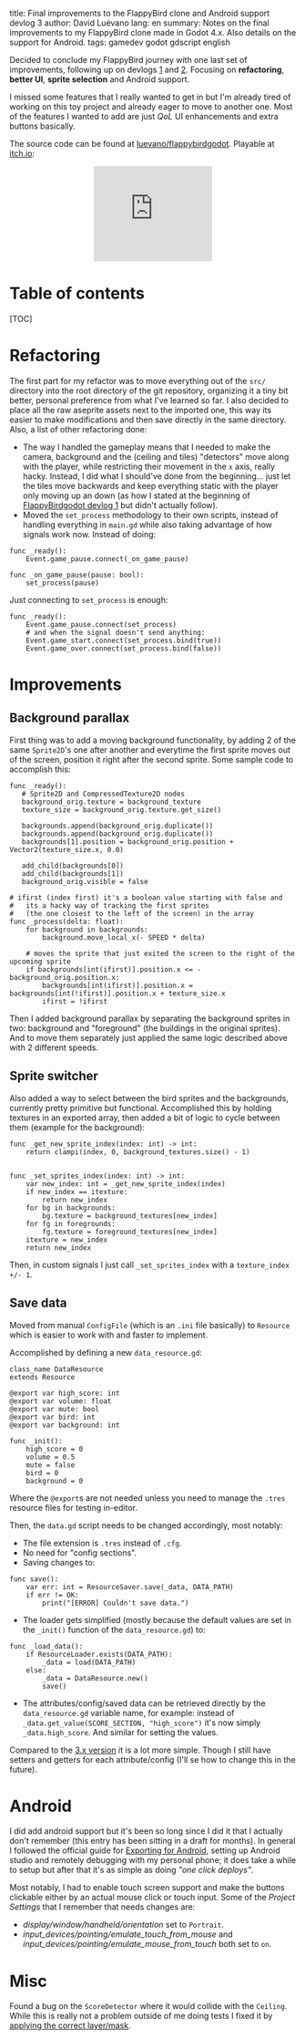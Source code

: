 title: Final improvements to the FlappyBird clone and Android support devlog 3
author: David Luévano
lang: en
summary: Notes on the final improvements to my FlappyBird clone made in Godot 4.x. Also details on the support for Android.
tags: gamedev
	godot
	gdscript
	english

Decided to conclude my FlappyBird journey with one last set of improvements, following up on devlogs [1](https://blog.luevano.xyz/g/flappybird_godot_devlog_1.html) and [2](https://blog.luevano.xyz/g/flappybird_godot_devlog_2.html). Focusing on **refactoring**, **better UI**, **sprite selection** and Android support.

I missed some features that I really wanted to get in but I'm already tired of working on this toy project and already eager to move to another one. Most of the features I wanted to add are just *QoL* UI enhancements and extra buttons basically.

The source code can be found at [luevano/flappybirdgodot](https://github.com/luevano/flappybirdgodot). Playable at [itch.io](https://lorentzeus.itch.io/flappybirdgodot):

<p style="text-align:center"><iframe src="https://itch.io/embed/1551015?dark=true" width="208" height="167" frameborder="0"><a href="https://lorentzeus.itch.io/flappybirdgodot">FlappyBirdGodot by Lorentzeus</a></iframe></p>

# Table of contents

[TOC]

# Refactoring

The first part for my refactor was to move everything out of the `src/` directory into the root directory of the git repository, organizing it a tiny bit better, personal preference from what I've learned so far. I also decided to place all the raw aseprite assets next to the imported one, this way its easier to make modifications and then save directly in the same directory. Also, a list of other refactoring done:

- The way I handled the gameplay means that I needed to make the camera, background and the (ceiling and tiles) "detectors" move along with the player, while restricting their movement in the `x` axis, really hacky. Instead, I did what I should've done from the beginning... just let the tiles move backwards and keep everything static with the player only moving up an down (as how I stated at the beginning of [FlappyBirdgodot devlog 1](https://blog.luevano.xyz/g/flappybird_godot_devlog_1.html) but didn't actually follow).
- Moved the `set_process` methodology to their own scripts, instead of handling everything in `main.gd` while also taking advantage of how signals work now. Instead of doing:

```gdscript
func _ready():
    Event.game_pause.connect(_on_game_pause)

func _on_game_pause(pause: bool):
    set_process(pause)
```

Just connecting to `set_process` is enough:

```gdscript
func _ready():
    Event.game_pause.connect(set_process)
    # and when the signal doesn't send anything:
    Event.game_start.connect(set_process.bind(true))
    Event.game_over.connect(set_process.bind(false))
```

# Improvements

## Background parallax

First thing was to add a moving background functionality, by adding 2 of the same `Sprite2D`'s one after another and everytime the first sprite moves out of the screen, position it right after the second sprite. Some sample code to accomplish this:

```gdscript
func _ready():
   # Sprite2D and CompressedTexture2D nodes
   background_orig.texture = background_texture
   texture_size = background_orig.texture.get_size()

   backgrounds.append(background_orig.duplicate())
   backgrounds.append(background_orig.duplicate())
   backgrounds[1].position = background_orig.position + Vector2(texture_size.x, 0.0)

   add_child(backgrounds[0])
   add_child(backgrounds[1])
   background_orig.visible = false

# ifirst (index first) it's a boolean value starting with false and
#   its a hacky way of tracking the first sprites
#   (the one closest to the left of the screen) in the array
func _process(delta: float):
    for background in backgrounds:
        background.move_local_x(- SPEED * delta)

    # moves the sprite that just exited the screen to the right of the upcoming sprite
    if backgrounds[int(ifirst)].position.x <= - background_orig.position.x:
        backgrounds[int(ifirst)].position.x = backgrounds[int(!ifirst)].position.x + texture_size.x
        ifirst = !ifirst
```

Then I added background parallax by separating the background sprites in two: background and "foreground" (the buildings in the original sprites). And to move them separately just applied the same logic described above with 2 different speeds.

## Sprite switcher

Also added a way to select between the bird sprites and the backgrounds, currently pretty primitive but functional. Accomplished this by holding textures in an exported array, then added a bit of logic to cycle between them (example for the background):

```gdscript
func _get_new_sprite_index(index: int) -> int:
    return clampi(index, 0, background_textures.size() - 1)


func _set_sprites_index(index: int) -> int:
    var new_index: int = _get_new_sprite_index(index)
    if new_index == itexture:
        return new_index
    for bg in backgrounds:
        bg.texture = background_textures[new_index]
    for fg in foregrounds:
        fg.texture = foreground_textures[new_index]
    itexture = new_index
    return new_index
```

Then, in custom signals I just call `_set_sprites_index` with a `texture_index +/- 1`.

## Save data

Moved from manual `ConfigFile` (which is an `.ini` file basically) to `Resource` which is easier to work with and faster to implement.

Accomplished by defining a new `data_resource.gd`:

```gdscript
class_name DataResource
extends Resource

@export var high_score: int
@export var volume: float
@export var mute: bool
@export var bird: int
@export var background: int

func _init():
    high_score = 0
    volume = 0.5
    mute = false
    bird = 0
    background = 0
```

Where the `@export`s are not needed unless you need to manage the `.tres` resource files for testing in-editor.

Then, the `data.gd` script needs to be changed accordingly, most notably:

- The file extension is `.tres` instead of `.cfg`.
- No need for "config sections".
- Saving changes to:

```gdscript
func save():
    var err: int = ResourceSaver.save(_data, DATA_PATH)
    if err != OK:
        print("[ERROR] Couldn't save data.")
```

- The loader gets simplified (mostly because the default values are set in the `_init()` function of the `data_resource.gd`) to:

```gdscript
func _load_data():
    if ResourceLoader.exists(DATA_PATH):
        _data = load(DATA_PATH)
    else:
        _data = DataResource.new()
        save()
```

- The attributes/config/saved data can be retrieved directly by the `data_resource.gd` variable name, for example: instead of `_data.get_value(SCORE_SECTION, "high_score")` it's now simply `_data.high_score`. And similar for setting the values.

Compared to the [3.x version](https://blog.luevano.xyz/g/flappybird_godot_devlog_1.html#saved-data) it is a lot more simple. Though I still have setters and getters for each attribute/config (I'll se how to change this in the future).

# Android

I did add android support but it's been so long since I did it that I actually don't remember (this entry has been sitting in a draft for months). In general I followed the official guide for [Exporting for Android](https://docs.godotengine.org/en/stable/tutorials/export/exporting_for_android.html), setting up Android studio and remotely debugging with my personal phone; it does take a while to setup but after that it's as simple as doing *"one click deploys"*.

Most notably, I had to enable touch screen support and make the buttons clickable either by an actual mouse click or touch input. Some of the *Project Settings* that I remember that needs changes are:

- *display/window/handheld/orientation* set to `Portrait`.
- *input_devices/pointing/emulate_touch_from_mouse* and *input_devices/pointing/emulate_mouse_from_touch* both set to `on`.

# Misc

Found a bug on the `ScoreDetector` where it would collide with the `Ceiling`. While this is really not a problem outside of me doing tests I fixed it by [applying the correct layer/mask](https://blog.luevano.xyz/g/godot_layers_and_masks_notes.html).
